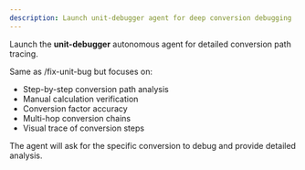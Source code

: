 ```yaml
---
description: Launch unit-debugger agent for deep conversion debugging
---
```


Launch the **unit-debugger** autonomous agent for detailed conversion path tracing.

Same as /fix-unit-bug but focuses on:
- Step-by-step conversion path analysis
- Manual calculation verification
- Conversion factor accuracy
- Multi-hop conversion chains
- Visual trace of conversion steps

The agent will ask for the specific conversion to debug and provide detailed analysis.
